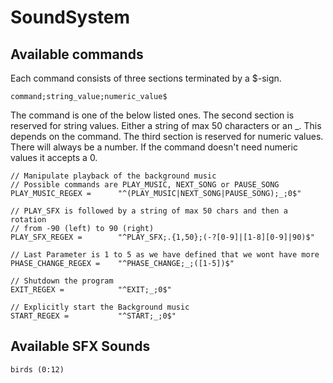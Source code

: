# SoundSystem

## Available commands

Each command consists of three sections terminated by a $-sign.

    command;string_value;numeric_value$

The command is one of the below listed ones. The second section is reserved for string values. 
Either a string of max 50 characters or an _. This depends on the command.
The third section is reserved for numeric values. There will always be a number.
If the command doesn't need numeric values it accepts a 0.
 
    // Manipulate playback of the background music
    // Possible commands are PLAY_MUSIC, NEXT_SONG or PAUSE_SONG
    PLAY_MUSIC_REGEX =      "^(PLAY_MUSIC|NEXT_SONG|PAUSE_SONG);_;0$"
    
    // PLAY_SFX is followed by a string of max 50 chars and then a rotation
    // from -90 (left) to 90 (right)
    PLAY_SFX_REGEX =        "^PLAY_SFX;.{1,50};(-?[0-9]|[1-8][0-9]|90)$"
    
    // Last Parameter is 1 to 5 as we have defined that we wont have more
    PHASE_CHANGE_REGEX =    "^PHASE_CHANGE;_;([1-5])$"
    
    // Shutdown the program
    EXIT_REGEX =            "^EXIT;_;0$"

    // Explicitly start the Background music
    START_REGEX =           "^START;_;0$"

## Available SFX Sounds

    birds (0:12)
